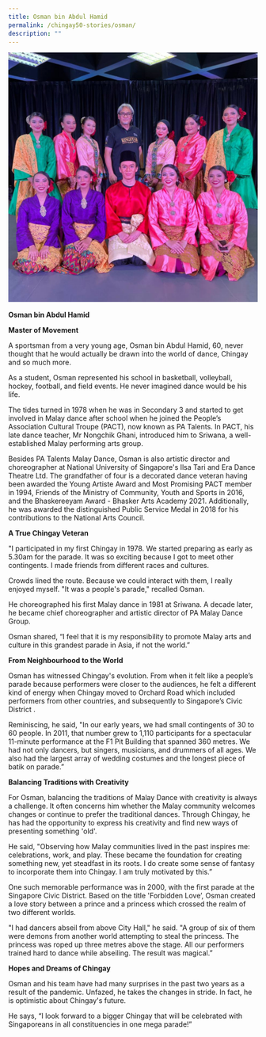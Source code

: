 ```yaml
---
title: Osman bin Abdul Hamid
permalink: /chingay50-stories/osman/
description: ""
---
```

![Osman and his dancers](/images/Chingay50%20Stories/osman.png)

**Osman bin Abdul Hamid**

**Master of Movement**

A sportsman from a very young age, Osman bin Abdul Hamid, 60, never thought that he would actually be drawn into the world of dance, Chingay and so much more.
 
As a student, Osman represented his school in basketball, volleyball, hockey, football, and field events. He never imagined dance would be his life.
 
The tides turned in 1978 when he was in Secondary 3 and started to get involved in Malay dance after school when he joined the People’s Association Cultural Troupe (PACT), now known as PA Talents. In PACT, his late dance teacher, Mr Nongchik Ghani, introduced him to Sriwana, a well-established Malay performing arts group. 
 
Besides PA Talents Malay Dance, Osman is also artistic director and choreographer at National University of Singapore's Ilsa Tari and Era Dance Theatre Ltd. The grandfather of four is a decorated dance veteran having been awarded the Young Artiste Award and Most Promising PACT member in 1994, Friends of the Ministry of Community, Youth and Sports in 2016, and the Bhaskereeyam Award - Bhasker Arts Academy 2021. Additionally, he was awarded the distinguished Public Service Medal in 2018 for his contributions to the National Arts Council.
 
**A True Chingay Veteran**

"I participated in my first Chingay in 1978. We started preparing as early as 5.30am for the parade. It was so exciting because I got to meet other contingents. I made friends from different races and cultures.
 
Crowds lined the route. Because we could interact with them, I really enjoyed myself. "It was a people's parade," recalled Osman.
 
He choreographed his first Malay dance in 1981 at Sriwana. A decade later, he became chief choreographer and artistic director of PA Malay Dance Group.
 
Osman shared, “I feel that it is my responsibility to promote Malay arts and culture in this grandest parade in Asia, if not the world.”
 
**From Neighbourhood to the World**

Osman has witnessed Chingay's evolution. From when it felt like a people’s parade because performers were closer to the audiences, he felt a different kind of energy when Chingay moved to Orchard Road which included performers from other countries, and subsequently to Singapore’s Civic District     .
 
Reminiscing, he said, "In our early years, we had small contingents of 30 to 60 people. In 2011, that number grew to 1,110 participants for a spectacular 11-minute performance at the F1 Pit Building that spanned 360 metres. We had not only dancers, but singers, musicians, and drummers of all ages. We also had the largest array of wedding costumes and the longest piece of batik on parade.”
 
**Balancing Traditions with Creativity**

For Osman, balancing the traditions of Malay Dance with creativity is always a challenge. It often concerns him whether the Malay community welcomes changes or continue to prefer the traditional dances.  Through Chingay, he has had the opportunity to express his creativity and find new ways of presenting something 'old'.
 
He said, "Observing how Malay communities lived in the past inspires me: celebrations, work, and play. These became the foundation for creating something new, yet steadfast in its roots. I do create some sense of fantasy to incorporate them into Chingay. I am truly motivated by this.”

One such memorable performance was in 2000, with the first parade at the Singapore Civic District. Based on the title 'Forbidden Love’, Osman created a love story between a prince and a princess which crossed the realm of two different worlds.
 
"I had dancers abseil from above City Hall," he said. "A group of six of them were demons from another world attempting to steal the princess. The princess was roped up three metres above the stage. All our performers trained hard to dance while abseiling. The result was magical.”
 
**Hopes and Dreams of Chingay**

Osman and his team have had many surprises in the past two years as a result of the pandemic. Unfazed, he takes the changes in stride. In fact, he is optimistic about Chingay's future.
 
He says, “I look forward to a bigger Chingay that will be celebrated with Singaporeans in all constituencies in one mega parade!”